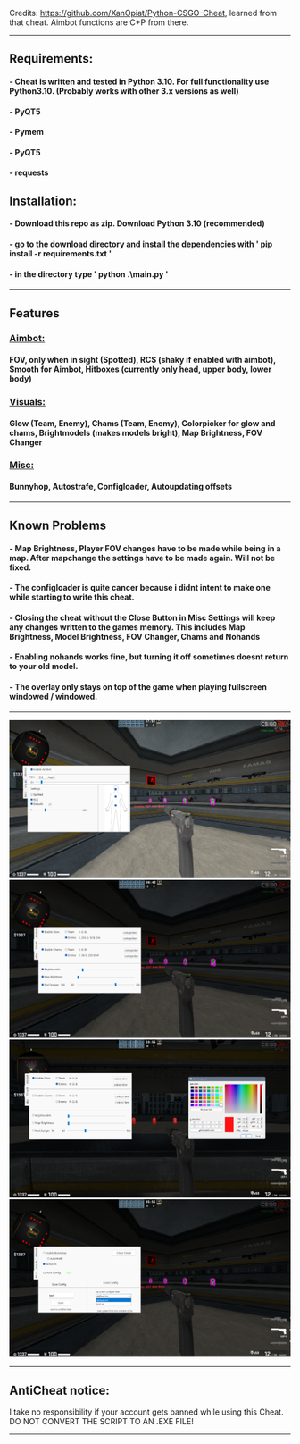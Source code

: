 Credits: https://github.com/XanOpiat/Python-CSGO-Cheat, learned from that cheat. Aimbot functions are C+P from there.
****
## Requirements:
#### - Cheat is written and tested in Python 3.10. For full functionality use Python3.10. (Probably works with other 3.x versions as well)
#### - PyQT5
#### - Pymem
#### - PyQT5
#### - requests

## Installation:
#### - Download this repo as zip. Download Python 3.10 (recommended)
#### - go to the download directory and install the dependencies with ' pip install -r requirements.txt ' 
#### - in the directory type ' python .\main.py '

****
## Features
### <ins> Aimbot: </ins>
#### FOV, only when in sight (Spotted), RCS (shaky if enabled with aimbot), Smooth for Aimbot, Hitboxes (currently only head, upper body, lower body)
### <ins> Visuals: </ins>
#### Glow (Team, Enemy), Chams (Team, Enemy), Colorpicker for glow and chams, Brightmodels (makes models bright), Map Brightness, FOV Changer
### <ins> Misc: </ins>
#### Bunnyhop, Autostrafe, Configloader, Autoupdating offsets

****
## Known Problems
#### - Map Brightness, Player FOV changes  have to be made while being in a map. After mapchange the settings have to be made again. Will not be fixed.
#### - The configloader is quite cancer because i didnt intent to make one while starting to write this cheat.
#### - Closing the cheat without the Close Button in Misc Settings will keep any changes written to the games memory. This includes Map Brightness, Model Brightness, FOV Changer, Chams and Nohands
#### - Enabling nohands works fine, but turning it off sometimes doesnt return to your old model.
#### - The overlay only stays on top of the game when playing fullscreen windowed / windowed.

****
![alt text](https://github.com/kurtn3x/CSGOExternal/blob/main/settings/showcase_screenshots/1.png?raw=true)
![alt text](https://github.com/kurtn3x/CSGOExternal/blob/main/settings/showcase_screenshots/2.png?raw=true)
![alt text](https://github.com/kurtn3x/CSGOExternal/blob/main/settings/showcase_screenshots/2.1.png?raw=true)
![alt text](https://github.com/kurtn3x/CSGOExternal/blob/main/settings/showcase_screenshots/3.png?raw=true)
****
## AntiCheat notice:
I take no responsibility if your account gets banned while using this Cheat.
DO NOT CONVERT THE SCRIPT TO AN .EXE FILE!
***

